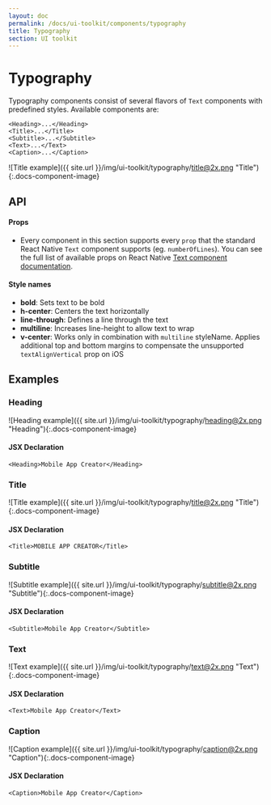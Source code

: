 ```yaml
---
layout: doc
permalink: /docs/ui-toolkit/components/typography
title: Typography
section: UI toolkit
---
```


# Typography

Typography components consist of several flavors of `Text` components with predefined styles. Available components are:

```JSX
<Heading>...</Heading>
<Title>...</Title>
<Subtitle>...</Subtitle>
<Text>...</Text>
<Caption>...</Caption>
```

![Title example]({{ site.url }}/img/ui-toolkit/typography/title@2x.png "Title"){:.docs-component-image}

## API

#### Props
* Every component in this section supports every `prop` that the standard React Native `Text` component supports (eg. `numberOfLines`). You can see the full list of available props on React Native [Text component documentation](https://facebook.github.io/react-native/docs/text.html "React Native Text component documentation").

#### Style names

* **bold**: Sets text to be bold
* **h-center**: Centers the text horizontally
* **line-through**: Defines a line through the text
* **multiline**: Increases line-height to allow text to wrap
* **v-center**: Works only in combination with `multiline` styleName. Applies additional top and bottom margins to compensate the unsupported `textAlignVertical` prop on iOS


## Examples

### Heading
![Heading example]({{ site.url }}/img/ui-toolkit/typography/heading@2x.png "Heading"){:.docs-component-image}

#### JSX Declaration
```JSX
<Heading>Mobile App Creator</Heading>
```

### Title
![Title example]({{ site.url }}/img/ui-toolkit/typography/title@2x.png "Title"){:.docs-component-image}

#### JSX Declaration
```JSX
<Title>MOBILE APP CREATOR</Title>
```

### Subtitle
![Subtitle example]({{ site.url }}/img/ui-toolkit/typography/subtitle@2x.png "Subtitle"){:.docs-component-image}

#### JSX Declaration
```JSX
<Subtitle>Mobile App Creator</Subtitle>
```

### Text
![Text example]({{ site.url }}/img/ui-toolkit/typography/text@2x.png "Text"){:.docs-component-image}

#### JSX Declaration
```JSX
<Text>Mobile App Creator</Text>
```

### Caption
![Caption example]({{ site.url }}/img/ui-toolkit/typography/caption@2x.png "Caption"){:.docs-component-image}

#### JSX Declaration
```JSX
<Caption>Mobile App Creator</Caption>
```
